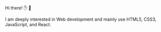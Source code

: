 Hi there! &#x270B; &#x1F3FB;

I am deeply interested in Web development and mainly use HTML5, CSS3, JavaScript, and React.
